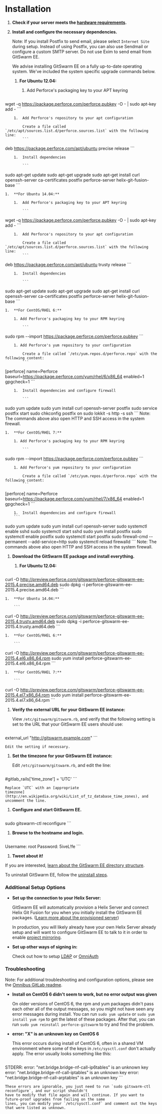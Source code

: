 # Installation

1.  **Check if your server meets the [hardware
    requirements](requirements.md).**

1.  **Install and configure the necessary dependencies.**

    Note: If you install Postfix to send email, please select
    `Internet Site` during setup. Instead of using Postfix, you can also
    use Sendmail or configure a custom SMTP server. Do not use Exim to send
    email from GitSwarm EE.

    We advise installing GitSwarm EE on a fully up-to-date operating system.
    We've included the system specific upgrade commands below.

    1.  **For Ubuntu 12.04:**

        1.  Add Perforce's packaging key to your APT keyring

            ```
wget -q https://package.perforce.com/perforce.pubkey -O - | sudo apt-key add -
            ```

        1.  Add Perforce's repository to your apt configuration

            Create a file called `/etc/apt/sources.list.d/perforce.sources.list` with the following line:
            ```
deb https://package.perforce.com/apt/ubuntu precise release
            ```

        1.  Install dependencies

            ```
sudo apt-get update
sudo apt-get upgrade
sudo apt-get install curl openssh-server ca-certificates postfix perforce-server helix-git-fusion-base
            ```

    1.  **For Ubuntu 14.04:**

        1.  Add Perforce's packaging key to your APT keyring

            ```
wget -q https://package.perforce.com/perforce.pubkey -O - | sudo apt-key add -
            ```

        1.  Add Perforce's repository to your apt configuration

            Create a file called `/etc/apt/sources.list.d/perforce.sources.list` with the following line:
            ```
deb https://package.perforce.com/apt/ubuntu trusty release
            ```

        1.  Install dependencies

            ```
sudo apt-get update
sudo apt-get upgrade
sudo apt-get install curl openssh-server ca-certificates postfix perforce-server helix-git-fusion-base
            ```

    1.  **For CentOS/RHEL 6:**

        1. Add Perforce's packaging key to your RPM keyring

            ```
sudo rpm --import https://package.perforce.com/perforce.pubkey
            ```

        1. Add Perforce's yum repository to your configuration

            Create a file called `/etc/yum.repos.d/perforce.repo` with the  following content:
            ```
[perforce]
name=Perforce
baseurl=https://package.perforce.com/yum/rhel/6/x86_64
enabled=1
gpgcheck=1
            ```

        1.  Install dependencies and configure firewall

            ```
sudo yum update
sudo yum install curl openssh-server postfix
sudo service postfix start
sudo chkconfig postfix on
sudo lokkit -s http -s ssh
            ```
        Note: The commands above also open HTTP and SSH access in the
        system firewall.

    1.  **For CentOS/RHEL 7:**

        1. Add Perforce's packaging key to your RPM keyring

            ```
sudo rpm --import https://package.perforce.com/perforce.pubkey
            ```

        1. Add Perforce's yum repository to your configuration

            Create a file called `/etc/yum.repos.d/perforce.repo` with the  following content:
            ```
[perforce]
name=Perforce
baseurl=https://package.perforce.com/yum/rhel/7/x86_64
enabled=1
gpgcheck=1
            ```

        1.  Install dependencies and configure firewall
        ```
sudo yum update
sudo yum install curl openssh-server
sudo systemctl enable sshd
sudo systemctl start sshd
sudo yum install postfix
sudo systemctl enable postfix
sudo systemctl start postfix
sudo firewall-cmd --permanent --add-service=http
sudo systemctl reload firewalld
        ```
        Note: The commands above also open HTTP and SSH access in the
        system firewall.

1.  **Download the GitSwarm EE package and install everything.**

    1.  **For Ubuntu 12.04:**

        ```
curl -O http://preview.perforce.com/gitswarm/perforce-gitswarm-ee-2015.4.precise.amd64.deb
sudo dpkg -i perforce-gitswarm-ee-2015.4.precise.amd64.deb
        ```

    1.  **For Ubuntu 14.04:**

        ```
curl -O http://preview.perforce.com/gitswarm/perforce-gitswarm-ee-2015.4.trusty.amd64.deb
sudo dpkg -i perforce-gitswarm-ee-2015.4.trusty.amd64.deb
        ```

    1.  **For CentOS/RHEL 6:**

        ```
curl -O http://preview.perforce.com/gitswarm/perforce-gitswarm-ee-2015.4.el6.x86_64.rpm
sudo yum install perforce-gitswarm-ee-2015.4.el6.x86_64.rpm
        ```

    1.  **For CentOS/RHEL 7:**

        ```
curl -O http://preview.perforce.com/gitswarm/perforce-gitswarm-ee-2015.4.el7.x86_64.rpm
sudo yum install perforce-gitswarm-ee-2015.4.el7.x86_64.rpm
        ```

1.  **Verify the external URL for your GitSwarm EE instance:**

    View `/etc/gitswarm/gitswarm.rb`, and verify that the following
    setting is set to the URL that your GitSwarm EE users should use:

    ```
external_url "http://gitswarm.example.com"
    ```

    Edit the setting if necessary.

1.  **Set the timezone for your GitSwarm EE instance:**

    Edit `/etc/gitswarm/gitswarm.rb`, and edit the line:

    ```
#gitlab_rails['time_zone'] = 'UTC'
    ```

    Replace `UTC` with an [appropriate
    timezone](http://en.wikipedia.org/wiki/List_of_tz_database_time_zones), and uncomment the line.

1.  **Configure and start GitSwarm EE.**

    ```
sudo gitswarm-ctl reconfigure
    ```

1.  **Browse to the hostname and login.**

    ```
Username: root
Password: 5iveL!fe
    ```

1.  **Tweet about it!**

If you are interested, [learn about the GitSwarm EE directory
structure](structure.md).

To uninstall GitSwarm EE, follow the [uninstall steps](uninstall.md).

###  Additional Setup Options

*   **Set up the connection to your Helix Server:**

    GitSwarm EE will automatically provision a Helix Server and connect Helix Git Fusion for you when you initially
    install the GitSwarm EE packages. ([Learn more about the provisioned server](auto_provision.md))

    In production, you will likely already have your own Helix Server already setup and will want to configure
    GitSwarm EE to talk to it in order to enable [project mirroring](../workflow/importing/import_from_gitfusion.md).

*   **Set up other ways of signing in:**

    Check out how to setup [LDAP](../integration/ldap.md) or [OmniAuth](../integration/omniauth.md)

### Troubleshooting

Note: For additional troubleshooting and configuration options, please see the
[Omnibus GitLab readme](https://gitlab.com/gitlab-org/omnibus-gitlab/blob/master/README.md).

*   **Install on CentOS 6 didn't seem to work, but no error output was given**

    On older versions of CentOS 6, the rpm and yum packages didn't pass each other all of the output messages, so you
    might not have seen any error messages during install. You can run `sudo yum update` or `sudo yum install yum rpm`
    to get the latest of these packages. After that, you can run `sudo yum reinstall perforce-gitswarm` to try and find
    the problem.

*   **error: "X" is an unknown key on CentOS 6**

    This error occurs during install of CentOS 6, often in a shared VM environment where some of the keys in
    `/etc/sysctl.conf` don't actually apply. The error usually looks something like this:
    ```
STDERR: error: "net.bridge.bridge-nf-call-ip6tables" is an unknown key
error: "net.bridge.bridge-nf-call-iptables" is an unknown key
error: "net.bridge.bridge-nf-call-arptables" is an unknown key
    ```

    These errors are ignorable, you just need to run `sudo gitswarm-ctl reconfigure`, and our script shouldn't
    have to modify that file again and will continue. If you want to future-proof upgrades from failing on the same
    lines, you can modify your `/etc/sysctl.conf` and comment out the keys that were listed as unknown.

